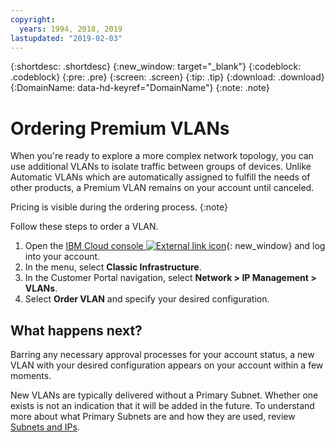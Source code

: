 ```yaml
---
copyright:
  years: 1994, 2018, 2019
lastupdated: "2019-02-03"
---
```



{:shortdesc: .shortdesc}
{:new_window: target="_blank"}
{:codeblock: .codeblock}
{:pre: .pre}
{:screen: .screen}
{:tip: .tip}
{:download: .download}
{:DomainName: data-hd-keyref="DomainName"}
{:note: .note}

# Ordering Premium VLANs

When you're ready to explore a more complex network topology, you can use additional VLANs to isolate traffic between groups of devices. Unlike Automatic VLANs which are automatically assigned to fulfill the needs of other products, a Premium VLAN remains on your account until canceled.

Pricing is visible during the ordering process.
{:note}

Follow these steps to order a VLAN.

  1. Open the [IBM Cloud console ![External link icon](../../icons/launch-glyph.svg "External link icon")](https://{DomainName}/){: new_window} and log into your account.
  1. In the menu, select **Classic Infrastructure**.
  1. In the Customer Portal navigation, select **Network > IP Management > VLANs**.
  1. Select **Order VLAN** and specify your desired configuration.

## What happens next?

Barring any necessary approval processes for your account status, a new VLAN with your desired configuration appears on your account within a few moments.

New VLANs are typically delivered without a Primary Subnet. Whether one exists is not an indication that it will be added in the future. To understand more about what Primary Subnets are and how they are used, review [Subnets and IPs](/docs/infrastructure/subnets?topic=subnets-getting-started-with-subnets-and-ips).
